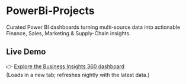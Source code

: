 # PowerBi-Projects
Curated Power BI dashboards turning multi-source data into actionable Finance, Sales, Marketing &amp; Supply-Chain insights.
## Live Demo
👉 [Explore the Business Insights 360 dashboard](https://app.powerbi.com/view?r=eyJrIjoiMDA1NmI0MDMtNTY0Ny00ZTIzLTgxZTUtZjVmYzQ3ODhhZWJiIiwidCI6ImM2ZTU0OWIzLTVmNDUtNDAzMi1hYWU5LWQ0MjQ0ZGM1YjJjNCJ9)  
(Loads in a new tab; refreshes nightly with the latest data.)

